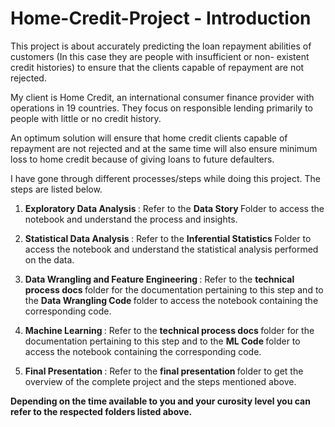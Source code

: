 # Home-Credit-Project - Introduction

This project is about accurately predicting the loan repayment abilities of customers (In this case they are people with insufficient or non- existent credit histories) to ensure that the clients capable of repayment are not rejected.

My client is Home Credit, an international consumer finance provider with operations in 19 countries. They focus on responsible lending primarily to people with little or no credit history.

An optimum solution will ensure that home credit clients capable of repayment are not rejected and at the same time will also ensure minimum loss to home credit because of giving
loans to future defaulters.

I have gone through different processes/steps while doing this project. The steps are listed below.

1. <b> Exploratory Data Analysis </b> : Refer to the <b> Data Story </b> Folder to access the notebook and understand the process and insights.

2. <b> Statistical Data Analysis </b>: Refer to the <b> Inferential Statistics </b> Folder to access the notebook and understand the statistical analysis performed on the data.

3. <b> Data Wrangling and Feature Engineering </b> : Refer to the <b> technical process docs </b> folder for the documentation pertaining to this step and to the <b> Data Wrangling Code </b>                                        folder to access the notebook containing the corresponding code. 

4. <b> Machine Learning </b> : Refer to the <b> technical process docs </b> folder for the documentation pertaining to this step and to the <b> ML Code </b> folder to access 
                       the notebook containing the corresponding code. 
                                         
                                         
5. <b> Final Presentation </b> : Refer to the <b> final presentation </b> folder to get the overview of the complete project and the steps mentioned above. 




<b> Depending on the time available to you and your curosity level you can refer to the respected folders listed above. </b>




